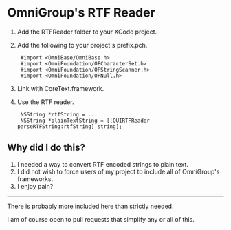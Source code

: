 # OmniGroup's RTF Reader 

1. Add the RTFReader folder to your XCode project.

2. Add the following to your project's prefix.pch.

        #import <OmniBase/OmniBase.h>
        #import <OmniFoundation/OFCharacterSet.h>
        #import <OmniFoundation/OFStringScanner.h>
        #import <OmniFoundation/OFNull.h>

3. Link with CoreText.framework.

4. Use the RTF reader.

        NSString *rtfString = ...
        NSString *plainTextString = [[OUIRTFReader parseRTFString:rtfString] string];

## Why did I do this?

1. I needed a way to convert RTF encoded strings to plain text.
2. I did not wish to force users of my project to include all of OmniGroup's
   frameworks.
3. I enjoy pain?

---

There is probably more included here than strictly needed.

I am of course open to pull requests that simplify any or all of this.
